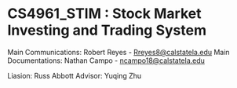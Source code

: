 # CS4961_STIM : Stock Market Investing and Trading System
Main Communications: Robert Reyes - Rreyes8@calstatela.edu
Main Documentations: Nathan Campo - ncampo18@calstatela.edu

Liasion: Russ Abbott
Advisor: Yuqing Zhu
